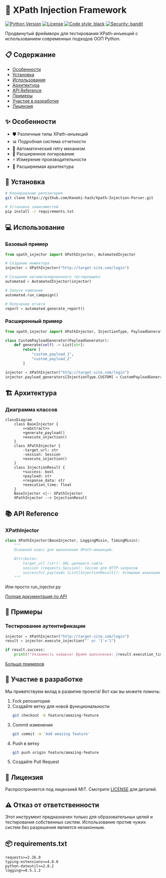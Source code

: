 # 🐍 XPath Injection Framework

[![Python Version](https://img.shields.io/badge/python-3.9%2B-blue.svg)](https://www.python.org/downloads/)
[![License](https://img.shields.io/badge/license-MIT-green.svg)](LICENSE)
[![Code style: black](https://img.shields.io/badge/code%20style-black-000000.svg)](https://github.com/psf/black)
[![Security: bandit](https://img.shields.io/badge/security-bandit-yellow.svg)](https://github.com/PyCQA/bandit)

Продвинутый фреймворк для тестирования XPath-инъекций с использованием современных подходов ООП Python.

## 📋 Содержание

- [Особенности](#особенности)
- [Установка](#установка)
- [Использование](#использование)
- [Архитектура](#архитектура)
- [API Reference](#api-reference)
- [Примеры](#примеры)
- [Участие в разработке](#участие-в-разработке)
- [Лицензия](#лицензия)

## ✨ Особенности

- 🛡️ Различные типы XPath-инъекций
- 📊 Подробная система отчетности
- 🔄 Автоматический retry механизм
- 📝 Расширенное логирование
- ⚡ Измерение производительности
- 🔌 Расширяемая архитектура

## 🚀 Установка

```bash
# Клонирование репозитория
git clone https://github.com/Kaneki-hash/Xpath-Injection-Parser.git

# Установка зависимостей
pip install -r requirements.txt
```

## 💻 Использование

### Базовый пример

```python
from xpath_injector import XPathInjector, AutomatedInjector

# Создание инжектора
injector = XPathInjector("http://target-site.com/login")

# Создание автоматизированного тестировщика
automated = AutomatedInjector(injector)

# Запуск кампании
automated.run_campaign()

# Получение отчета
report = automated.generate_report()
```

### Расширенный пример

```python
from xpath_injector import XPathInjector, InjectionType, PayloadGenerator

class CustomPayloadGenerator(PayloadGenerator):
    def generate(self) -> List[str]:
        return [
            "custom_payload_1",
            "custom_payload_2"
        ]

injector = XPathInjector("http://target-site.com/login")
injector.payload_generators[InjectionType.CUSTOM] = CustomPayloadGenerator()
```

## 🏗️ Архитектура

### Диаграмма классов

```mermaid
classDiagram
    class BaseInjector {
        <<abstract>>
        +generate_payload()
        +execute_injection()
    }
    class XPathInjector {
        -target_url: str
        -session: Session
        +execute_injection()
    }
    class InjectionResult {
        +success: bool
        +payload: str
        +response_data: str
        +execution_time: float
    }
    BaseInjector <|-- XPathInjector
    XPathInjector --> InjectionResult
```

## 📚 API Reference

### XPathInjector

```python
class XPathInjector(BaseInjector, LoggingMixin, TimingMixin):
    """
    Основной класс для выполнения XPath-инъекций.
    
    Attributes:
        target_url (str): URL целевого сайта
        session (requests.Session): Сессия для HTTP-запросов
        successful_payloads (List[InjectionResult]): Успешные инъекции
    """
```

Или просто run_injector.py

[Полная документация по API](docs/API.md)

## 📝 Примеры

### Тестирование аутентификации

```python
injector = XPathInjector("http://target-site.com/login")
result = injector.execute_injection("' or '1'='1")

if result.success:
    print(f"Уязвимость найдена! Время выполнения: {result.execution_time}")
```

[Больше примеров](docs/examples/)

## 🤝 Участие в разработке

Мы приветствуем вклад в развитие проекта! Вот как вы можете помочь:

1. Fork репозитория
2. Создайте ветку для новой функциональности
   ```bash
   git checkout -b feature/amazing-feature
   ```
3. Commit изменения
   ```bash
   git commit -m 'Add amazing feature'
   ```
4. Push в ветку
   ```bash
   git push origin feature/amazing-feature
   ```
5. Создайте Pull Request

## 📄 Лицензия

Распространяется под лицензией MIT. Смотрите [LICENSE](LICENSE) для деталей.

## ⚠️ Отказ от ответственности

Этот инструмент предназначен только для образовательных целей и тестирования собственных систем. Использование против чужих систем без разрешения является незаконным.

## 📦 requirements.txt

```
requests>=2.26.0
typing-extensions>=4.0.0
python-dateutil>=2.8.2
logging>=0.5.1.2
```
